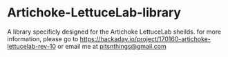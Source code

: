 # Artichoke-LettuceLab-library
A library specificly designed for the Artichoke LettuceLab sheilds. for more information, please go to https://hackaday.io/project/170160-artichoke-lettucelab-rev-10 or email me at pitsnthings@gmail.com

